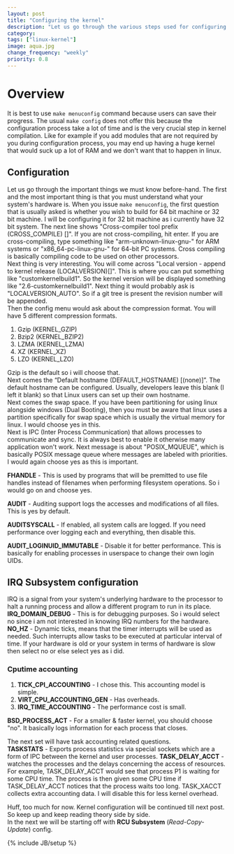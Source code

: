 ```yaml
---
layout: post
title: "Configuring the kernel"
description: "Let us go through the various steps used for configuring the kernel before building the kernel."
category:
tags: ["linux-kernel"]
image: aqua.jpg
change_frequency: "weekly"
priority: 0.8
---
```

# Overview
It is best to use <code>make menuconfig</code> command because users can save their progress. The usual <code>make config</code> does not offer this because the configuration process take a lot of time and is the very crucial step in kernel compilation. Like for example if you add modules that are not required by you during configuration process, you may end up having a huge kernel that would suck up a lot of RAM and we don't want that to happen in linux.     

## Configuration
Let us go through the important things we must know before-hand. The first and the most important thing is that you must understand what your system's hardware is. When you issue <code>make menuconfig</code>, the first question that is usually asked is whether you wish to build for 64 bit machine or 32 bit machine. I will be configuring it for 32 bit machine as i currently have 32 bit system. The next line shows "Cross-compiler tool prefix (CROSS_COMPILE) []". If you are not cross-compiling, hit enter. If you are cross-compiling, type something like "arm-unknown-linux-gnu-" for ARM systems or "x86_64-pc-linux-gnu-" for 64-bit PC systems. Cross compiling is basically compiling code to be used on other processors.    
Next thing is very interesting. You will come across "Local version - append to kernel release (LOCALVERSION)[]". This is where you can put something like "customkernelbuild1". So the kernel version will be displayed something like "2.6-customkernelbuild1". Next thing it would probably ask is "LOCALVERSION_AUTO". So if a git tree is present the revision number will be appended.    
Then the config menu would ask about the compression format. You will have 5 different compression formats.
1. Gzip (KERNEL_GZIP)
2. Bzip2 (KERNEL_BZIP2)
3. LZMA (KERNEL_LZMA)
4. XZ (KERNEL_XZ)
5. LZO (KERNEL_LZO)

Gzip is the default so i will choose that.   
Next comes the “Default hostname (DEFAULT_HOSTNAME) [(none)]”. The default hostname can be configured. Usually, developers leave this blank (I left it blank) so that Linux users can set up their own hostname.    
Next comes the swap space. If you have been partitioning for using linux alongside windows (Dual Booting), then you must be aware that linux uses a partition specifically for swap space which is usually the virtual memory for linux. I would choose yes in this.    
Next is IPC (Inter Process Communication) that allows processes to communicate and sync. It is always best to enable it otherwise many application won't work. Next message is about "POSIX_MQUEUE", which is basically POSIX message queue where messages are labeled with priorities. I would again choose yes as this is important.  

**FHANDLE** - This is used by programs that will be premitted to use file handles instead of filenames when performing filesystem operations. So i would go on and choose yes.    

**AUDIT** - Auditing support logs the accesses and modifications of all files. This is yes by default.    

**AUDITSYSCALL** - If enabled, all system calls are logged. If you need performance over logging each and everything, then disable this.    

**AUDIT_LOGINUID_IMMUTABLE** - Disable it for better performance. This is basically for enabling processes in userspace to change their own login UIDs.     



## IRQ Subsystem configuration
IRQ is a signal from your system's underlying hardware to the processor to halt a running process and allow a different program to run in its place.     
**IRQ_DOMAIN_DEBUG** - This is for debugging purposes. So i would select no since i am not interested in knowing IRQ numbers for the hardware.    
**NO_HZ** - Dynamic ticks, means that the timer interrupts will be used as needed. Such interrupts allow tasks to be executed at particular interval of time. If your hardware is old or your system in terms of hardware is slow then select no or else select yes as i did.    

### Cputime accounting

1. **TICK_CPI_ACCOUNTING** - I chose this. This accounting model is simple.
2. **VIRT_CPU_ACCOUNTING_GEN** - Has overheads.
3. **IRQ_TIME_ACCOUNTING** - The performance cost is small.


**BSD_PROCESS_ACT** - For a smaller & faster kernel, you should choose "no". It basically logs information for each process that closes.

The next set will have task accounting related questions.   
**TASKSTATS** - Exports process statistics via special sockets which are a form of IPC between the kernel and user processes.
**TASK_DELAY_ACCT** - watches the processes and the delays concerning the access of resources. For example, TASK_DELAY_ACCT would see that process P1 is waiting for some CPU time. The process is then given some CPU time if TASK_DELAY_ACCT notices that the process waits too long. TASK_XACCT collects extra accounting data. I will disable this for less kernel overhead.    

Huff, too much for now. Kernel configuration will be continued till next post. So keep up and keep reading theory side by side.    
In the next we will be starting off with **RCU Subsystem** (*Read-Copy-Update*) config.





{% include JB/setup %}
